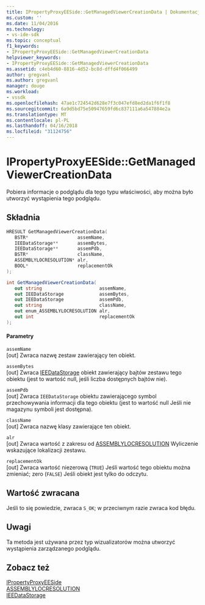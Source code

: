 ```yaml
---
title: IPropertyProxyEESide::GetManagedViewerCreationData | Dokumentacja firmy Microsoft
ms.custom: ''
ms.date: 11/04/2016
ms.technology:
- vs-ide-sdk
ms.topic: conceptual
f1_keywords:
- IPropertyProxyEESide::GetManagedViewerCreationData
helpviewer_keywords:
- IPropertyProxyEESide::GetManagedViewerCreationData
ms.assetid: c4eb4d60-8816-4d52-bc8d-dffd4f066499
author: gregvanl
ms.author: gregvanl
manager: douge
ms.workload:
- vssdk
ms.openlocfilehash: 47ae1c724542d628e7f3c047efd8ed2da1f6f1f8
ms.sourcegitcommit: 6a9d5bd75e50947659fd6c837111a6a547884e2a
ms.translationtype: MT
ms.contentlocale: pl-PL
ms.lasthandoff: 04/16/2018
ms.locfileid: "31124756"
---
```

# <a name="ipropertyproxyeesidegetmanagedviewercreationdata"></a>IPropertyProxyEESide::GetManagedViewerCreationData
Pobiera informacje o podglądu dla tego typu właściwości, aby można było utworzyć wystąpienia tego podglądu.  
  
## <a name="syntax"></a>Składnia  
  
```cpp  
HRESULT GetManagedViewerCreationData(  
   BSTR*                  assemName,  
   IEEDataStorage**       assemBytes,  
   IEEDataStorage**       assemPdb,  
   BSTR*                  className,  
   ASSEMBLYLOCRESOLUTION* alr,  
   BOOL*                  replacementOk  
);  
```  
  
```csharp  
int GetManagedViewerCreationData(  
   out string                     assemName,  
   out IEEDataStorage             assemBytes,  
   out IEEDataStorage             assemPdb,  
   out string                     className,  
   out enum_ASSEMBLYLOCRESOLUTION alr,  
   out int                        replacementOk  
);  
```  
  
#### <a name="parameters"></a>Parametry  
 `assemName`  
 [out] Zwraca nazwę zestaw zawierający ten obiekt.  
  
 `assemBytes`  
 [out] Zwraca [IEEDataStorage](../../../extensibility/debugger/reference/ieedatastorage.md) obiekt zawierający bajtów zestawu tego obiektu (jest to wartość null, jeśli liczba dostępnych bajtów nie).  
  
 `assemPdb`  
 [out] Zwraca `IEEDataStorage` obiektu zawierającego symbol przechowywania informacji dla tego obiektu (jest to wartość null Jeśli nie magazynu symboli jest dostępna).  
  
 `className`  
 [out] Zwraca nazwę klasy zawierające ten obiekt.  
  
 `alr`  
 [out] Zwraca wartość z zakresu od [ASSEMBLYLOCRESOLUTION](../../../extensibility/debugger/reference/assemblylocresolution.md) Wyliczenie wskazujące lokalizacji zestawu.  
  
 `replacementOk`  
 [out] Zwraca wartość niezerową (`TRUE`) Jeśli wartość tego obiektu można zmieniać; zero (`FALSE`) Jeśli obiekt jest tylko do odczytu.  
  
## <a name="return-value"></a>Wartość zwracana  
 Jeśli to się powiedzie, zwraca `S_OK`; w przeciwnym razie zwraca kod błędu.  
  
## <a name="remarks"></a>Uwagi  
 Ta metoda jest używana przez typ wizualizatorów można utworzyć wystąpienia zarządzanego podglądu.  
  
## <a name="see-also"></a>Zobacz też  
 [IPropertyProxyEESide](../../../extensibility/debugger/reference/ipropertyproxyeeside.md)   
 [ASSEMBLYLOCRESOLUTION](../../../extensibility/debugger/reference/assemblylocresolution.md)   
 [IEEDataStorage](../../../extensibility/debugger/reference/ieedatastorage.md)